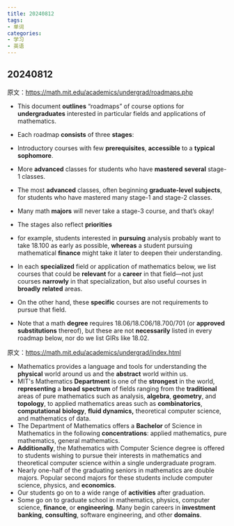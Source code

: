```yaml
---
title: 20240812
tags: 
- 单词
categories:
- 学习
- 英语
---
```


## 20240812
原文：https://math.mit.edu/academics/undergrad/roadmaps.php

- This document **outlines** “roadmaps” of course options for **undergraduates** interested in particular fields and applications of mathematics. 

-  Each roadmap **consists** of three **stages**:
-  Introductory courses with few **prerequisites**, **accessible** to a **typical** **sophomore**.
- More **advanced** classes for students who have **mastered** **several** stage-1 classes.
- The most **advanced** classes, often beginning **graduate-level** **subjects**, for students who have mastered many stage-1 and stage-2 classes.
- Many math **majors** will never take a stage-3 course, and that’s okay!
- The stages also reflect **priorities**
- for example, students interested in **pursuing** analysis probably want to take 18.100 as early as possible, **whereas** a student pursuing mathematical **finance** might take it later to deepen their understanding.
- In each **specialized** field or application of mathematics below, we list courses that could be **relevant** for a **career** in that field—not just courses **narrowly** in that specialization, but also useful courses in **broadly** **related** areas.
-  On the other hand, these **specific** courses are not requirements to pursue that field.
- Note that a math **degree** requires 18.06/18.C06/18.700/701 (or **approved** **substitutions** thereof), but these are not **necessarily** listed in every roadmap below, nor do we list GIRs like 18.02.

原文：https://math.mit.edu/academics/undergrad/index.html

- Mathematics provides a language and tools for understanding the **physical** world around us and the **abstract** world within us.
- MIT's Mathematics **Department** is one of the **strongest** in the world, **representing** a **broad** **spectrum** of fields ranging from the **traditional** areas of pure mathematics such as analysis, **algebra**, **geometry**, and **topology**, to applied mathematics areas such as **combinatorics**, **computational** **biology**, **fluid dynamics,** theoretical computer science, and mathematics of data.
- The Department of Mathematics offers a **Bachelor** of Science in Mathematics in the following **concentrations**: applied mathematics, pure mathematics, general mathematics.
- **Additionally**, the Mathematics with Computer Science degree is offered to students wishing to pursue their interests in mathematics and theoretical computer science within a single undergraduate program.
- Nearly one-half of the graduating seniors in mathematics are double majors. Popular second majors for these students include computer science, physics, and **economics**.
- Our students go on to a wide range of **activities** after graduation.
- Some go on to graduate school in mathematics, physics, computer science, **finance**, or **engineering**. Many begin careers in **investment** **banking**, **consulting**, software engineering, and other **domains**.

